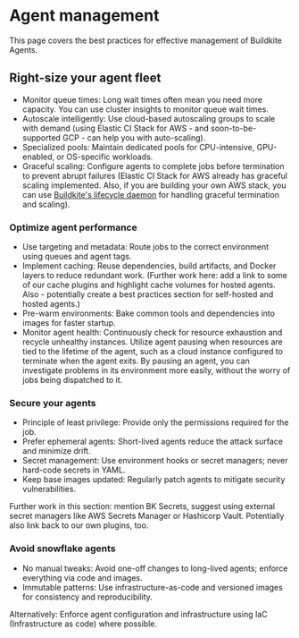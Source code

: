 # Agent management

This page covers the best practices for effective management of Buildkite Agents.

## Right-size your agent fleet

* Monitor queue times: Long wait times often mean you need more capacity. You can use cluster insights to monitor queue wait times.
* Autoscale intelligently: Use cloud-based autoscaling groups to scale with demand (using Elastic CI Stack for AWS - and soon-to-be-supported GCP - can help you with auto-scaling).
* Specialized pools: Maintain dedicated pools for CPU-intensive, GPU-enabled, or OS-specific workloads.
* Graceful scaling: Configure agents to complete jobs before termination to prevent abrupt failures (Elastic CI Stack for AWS already has graceful scaling implemented. Also, if you are building your own AWS stack, you can use [Buildkite's lifecycle daemon](https://github.com/buildkite/lifecycled) for handling graceful termination and scaling).

### Optimize agent performance

* Use targeting and metadata: Route jobs to the correct environment using queues and agent tags.
* Implement caching: Reuse dependencies, build artifacts, and Docker layers to reduce redundant work. (Further work here: add a link to some of our cache plugins and highlight cache volumes for hosted agents. Also - potentially create a best practices section for self-hosted and hosted agents.)
* Pre-warm environments: Bake common tools and dependencies into images for faster startup.
* Monitor agent health: Continuously check for resource exhaustion and recycle unhealthy instances. Utilize agent pausing when resources are tied to the lifetime of the agent, such as a cloud instance configured to terminate when the agent exits. By pausing an agent, you can investigate problems in its environment more easily, without the worry of jobs being dispatched to it.

### Secure your agents

* Principle of least privilege: Provide only the permissions required for the job.
* Prefer ephemeral agents: Short-lived agents reduce the attack surface and minimize drift.
* Secret management: Use environment hooks or secret managers; never hard-code secrets in YAML.
* Keep base images updated: Regularly patch agents to mitigate security vulnerabilities.

Further work in this section: mention BK Secrets, suggest using external secret managers like AWS Secrets Manager or Hashicorp Vault. Potentially also link back to our own plugins, too.

### Avoid snowflake agents

* No manual tweaks: Avoid one-off changes to long-lived agents; enforce everything via code and images.
* Immutable patterns: Use infrastructure-as-code and versioned images for consistency and reproducibility.

Alternatively: Enforce agent configuration and infrastructure using IaC (Infrastructure as code) where possible.
